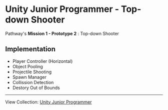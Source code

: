 # Unity Junior Programmer - Top-down Shooter
Pathway's <b>Mission 1 - Prototype 2</b> :  Top-down Shooter

## Implementation 
- Player Controller (Horizontal)
- Object Pooling
- Projectile Shooting
- Spawn Manager
- Collission Detection
- Destory Out of Bounds

---
View Collection: <a href="https://github.com/jazersalazar/Unity-Junior-Programmer">Unity Junior Programmer</a>